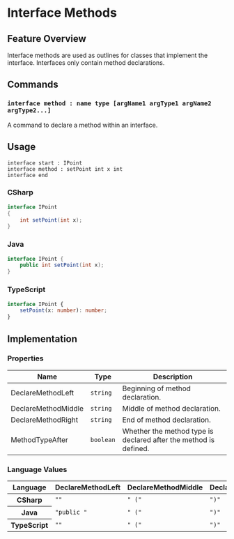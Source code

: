 # Interface Methods

## Feature Overview

Interface methods are used as outlines for classes that implement the interface. 
Interfaces only contain method declarations.


## Commands

### `interface method : name type [argName1 argType1 argName2 argType2...]`

A command to declare a method within an interface.


## Usage

```gls
interface start : IPoint
interface method : setPoint int x int
interface end
```

### CSharp

```csharp
interface IPoint
{
    int setPoint(int x);
}
```

### Java

```java
interface IPoint {
    public int setPoint(int x);
}
```

### TypeScript

```typescript
interface IPoint {
    setPoint(x: number): number;
}
```

## Implementation

### Properties

<table>
    <thead>
        <th>Name</th>
        <th>Type</th>
        <th>Description</th>
    </thead>
    <tbody>
        <tr>
            <td>DeclareMethodLeft</td>
            <td><code>string</code></td>
            <td>Beginning of method declaration.</td>
        </tr>
        <tr>
            <td>DeclareMethodMiddle</td>
            <td><code>string</code></td>
            <td>Middle of method declaration.</td>
        </tr>
        <tr>
            <td>DeclareMethodRight</td>
            <td><code>string</code></td>
            <td>End of method declaration.</td>
        </tr>
        <tr>
            <td>MethodTypeAfter</td>
            <td><code>boolean</code></td>
            <td>Whether the method type is declared after the method is defined.</td>
        </tr>
    </tbody>
</table>

### Language Values

<table>
    <thead>
        <th>Language</th>
        <th>DeclareMethodLeft</th>
        <th>DeclareMethodMiddle</th>
        <th>DeclareMethodRight</th>
        <th>MethodTypeAfter</th>
    </thead>
    <tbody>
        <tr>
            <th>CSharp</th>
            <td><code>""</code></td>
            <td><code>" ("</code></td>
            <td><code>")"</code></td>
            <td><code>false</code></td>
        </tr>
        <tr>
            <th>Java</th>
            <td><code>"public "</code></td>
            <td><code>" ("</code></td>
            <td><code>")"</code></td>
            <td><code>false</code></td>
        </tr>
        <tr>
            <th>TypeScript</th>
            <td><code>""</code></td>
            <td><code>" ("</code></td>
            <td><code>")"</code></td>
            <td><code>true</code></td>
        </tr>
    </tbody>
</table>

